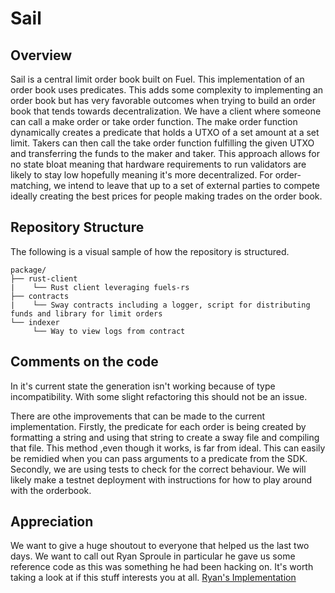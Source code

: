 # Sail

## Overview

Sail is a central limit order book built on Fuel. This implementation of an order book uses predicates. This adds some complexity to implementing an order book but has very favorable outcomes when trying to build an order book that tends towards decentralization. We have a client where someone can call a make order or take order function. The make order function dynamically creates a predicate that holds a UTXO of a set amount at a set limit. Takers can then call the take order function fulfilling the given UTXO and transferring the funds to the maker and taker. This approach allows for no state bloat meaning that hardware requirements to run validators are likely to stay low hopefully meaning it's more decentralized. For order-matching, we intend to leave that up to a set of external parties to compete ideally creating the best prices for people making trades on the order book.

## Repository Structure

The following is a visual sample of how the repository is structured.

```
package/
├── rust-client
|    └── Rust client leveraging fuels-rs
├── contracts
|    └── Sway contracts including a logger, script for distributing funds and library for limit orders
└── indexer
     └── Way to view logs from contract

```

## Comments on the code

In it's current state the generation isn't working because of type incompatibility. With some slight refactoring this should not be an issue.

There are othe improvements that can be made to the current implementation. Firstly, the predicate for each order is being created by formatting a string
and using that string to create a sway file and compiling that file. This method ,even though it works, is far from ideal. This can easily be remidied when you
can pass arguments to a predicate from the SDK. Secondly, we are using tests to check for the correct behaviour. We will likely make a testnet deployment
with instructions for how to play around with the orderbook.

## Appreciation

We want to give a huge shoutout to everyone that helped us the last two days. We want to call out Ryan Sproule in particular he gave us some reference code
as this was something he had been hacking on. It's worth taking a look at if this stuff interests you at all. [Ryan's Implementation](https://github.com/BlockchainCap/fuel-order-book)
